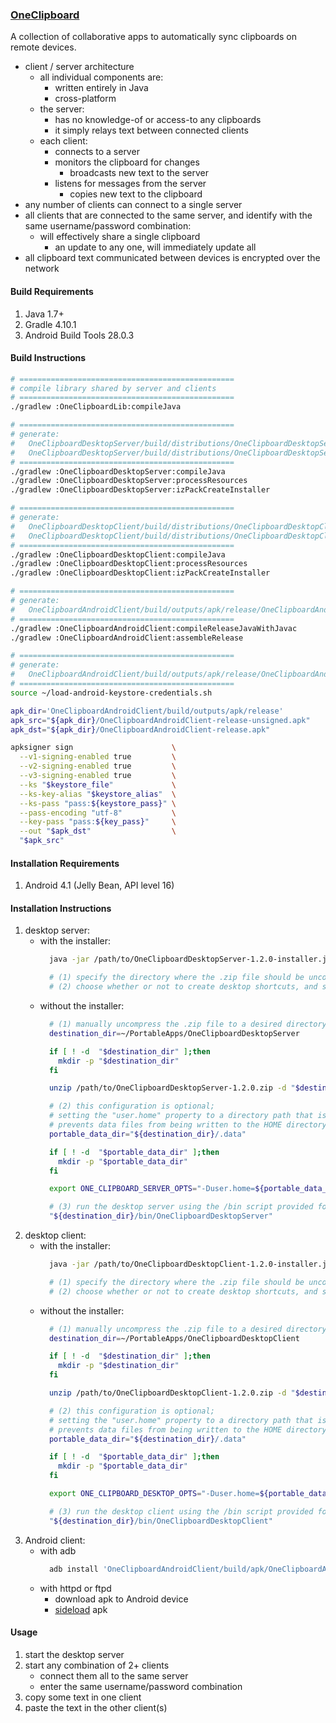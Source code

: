### [OneClipboard](https://github.com/warren-bank/fork-Java-OneClipboard)

A collection of collaborative apps to automatically sync clipboards on remote devices.

* client / server architecture
  - all individual components are:
    * written entirely in Java
    * cross-platform
  - the server:
    * has no knowledge-of or access-to any clipboards
    * it simply relays text between connected clients
  - each client:
    * connects to a server
    * monitors the clipboard for changes
      - broadcasts new text to the server
    * listens for messages from the server
      - copies new text to the clipboard
* any number of clients can connect to a single server
* all clients that are connected to the same server, and identify with the same username/password combination:
  - will effectively share a single clipboard
    * an update to any one, will immediately update all
* all clipboard text communicated between devices is encrypted over the network

#### Build Requirements

1. Java 1.7+
2. Gradle 4.10.1
3. Android Build Tools 28.0.3

#### Build Instructions

```bash
# ================================================
# compile library shared by server and clients
# ================================================
./gradlew :OneClipboardLib:compileJava

# ================================================
# generate:
#   OneClipboardDesktopServer/build/distributions/OneClipboardDesktopServer-1.2.0.zip
#   OneClipboardDesktopServer/build/distributions/OneClipboardDesktopServer-1.2.0-installer.jar
# ================================================
./gradlew :OneClipboardDesktopServer:compileJava
./gradlew :OneClipboardDesktopServer:processResources
./gradlew :OneClipboardDesktopServer:izPackCreateInstaller

# ================================================
# generate:
#   OneClipboardDesktopClient/build/distributions/OneClipboardDesktopClient-1.2.0.zip
#   OneClipboardDesktopClient/build/distributions/OneClipboardDesktopClient-1.2.0-installer.jar
# ================================================
./gradlew :OneClipboardDesktopClient:compileJava
./gradlew :OneClipboardDesktopClient:processResources
./gradlew :OneClipboardDesktopClient:izPackCreateInstaller

# ================================================
# generate:
#   OneClipboardAndroidClient/build/outputs/apk/release/OneClipboardAndroidClient-release-unsigned.apk
# ================================================
./gradlew :OneClipboardAndroidClient:compileReleaseJavaWithJavac
./gradlew :OneClipboardAndroidClient:assembleRelease

# ================================================
# generate:
#   OneClipboardAndroidClient/build/outputs/apk/release/OneClipboardAndroidClient-release.apk
# ================================================
source ~/load-android-keystore-credentials.sh

apk_dir='OneClipboardAndroidClient/build/outputs/apk/release'
apk_src="${apk_dir}/OneClipboardAndroidClient-release-unsigned.apk"
apk_dst="${apk_dir}/OneClipboardAndroidClient-release.apk"

apksigner sign                      \
  --v1-signing-enabled true         \
  --v2-signing-enabled true         \
  --v3-signing-enabled true         \
  --ks "$keystore_file"             \
  --ks-key-alias "$keystore_alias"  \
  --ks-pass "pass:${keystore_pass}" \
  --pass-encoding "utf-8"           \
  --key-pass "pass:${key_pass}"     \
  --out "$apk_dst"                  \
  "$apk_src"
```

#### Installation Requirements

1. Android 4.1 (Jelly Bean, API level 16)

#### Installation Instructions

1. desktop server:
   * with the installer:
     ```bash
       java -jar /path/to/OneClipboardDesktopServer-1.2.0-installer.jar

       # (1) specify the directory where the .zip file should be uncompressed
       # (2) choose whether or not to create desktop shortcuts, and such
     ```
   * without the installer:
     ```bash
       # (1) manually uncompress the .zip file to a desired directory
       destination_dir=~/PortableApps/OneClipboardDesktopServer

       if [ ! -d  "$destination_dir" ];then
         mkdir -p "$destination_dir"
       fi

       unzip /path/to/OneClipboardDesktopServer-1.2.0.zip -d "$destination_dir"

       # (2) this configuration is optional;
       # setting the "user.home" property to a directory path that is relative to the program
       # prevents data files from being written to the HOME directory for the current user.
       portable_data_dir="${destination_dir}/.data"

       if [ ! -d  "$portable_data_dir" ];then
         mkdir -p "$portable_data_dir"
       fi

       export ONE_CLIPBOARD_SERVER_OPTS="-Duser.home=${portable_data_dir}"

       # (3) run the desktop server using the /bin script provided for the shell (bash or Windows cmd)
       "${destination_dir}/bin/OneClipboardDesktopServer"
     ```
2. desktop client:
   * with the installer:
     ```bash
       java -jar /path/to/OneClipboardDesktopClient-1.2.0-installer.jar

       # (1) specify the directory where the .zip file should be uncompressed
       # (2) choose whether or not to create desktop shortcuts, and such
     ```
   * without the installer:
     ```bash
       # (1) manually uncompress the .zip file to a desired directory
       destination_dir=~/PortableApps/OneClipboardDesktopClient

       if [ ! -d  "$destination_dir" ];then
         mkdir -p "$destination_dir"
       fi

       unzip /path/to/OneClipboardDesktopClient-1.2.0.zip -d "$destination_dir"

       # (2) this configuration is optional;
       # setting the "user.home" property to a directory path that is relative to the program
       # prevents data files from being written to the HOME directory for the current user.
       portable_data_dir="${destination_dir}/.data"

       if [ ! -d  "$portable_data_dir" ];then
         mkdir -p "$portable_data_dir"
       fi

       export ONE_CLIPBOARD_DESKTOP_OPTS="-Duser.home=${portable_data_dir}"

       # (3) run the desktop client using the /bin script provided for the shell (bash or Windows cmd)
       "${destination_dir}/bin/OneClipboardDesktopClient"
     ```
3. Android client:
   * with adb
     ```bash
       adb install 'OneClipboardAndroidClient/build/apk/OneClipboardAndroidClient-release.apk'
     ```
   * with httpd or ftpd
     - download apk to Android device
     - [sideload](https://phandroid.com/2013/07/20/android-101-sideloading-apps/) apk

#### Usage

1. start the desktop server
2. start any combination of 2+ clients
   - connect them all to the same server
   - enter the same username/password combination
3. copy some text in one client
4. paste the text in the other client(s)
